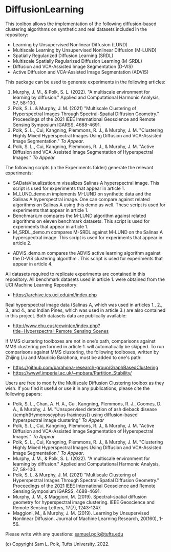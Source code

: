 # DiffusionLearning

This toolbox allows the implementation of the following diffusion-based clustering algorithms on synthetic and real datasets included in the repository:

- Learning by Unsupervised Nonlinear Diffusion (LUND)
- Multiscale Learning by Unsupervised Nonlinear Diffusion (M-LUND)
- Spatially Regularized Diffusion Learning (SRDL)
- Multiscale Spatially Regularized Diffusion Learning (M-SRDL)
- Diffusion and VCA-Assisted Image Segmentation (D-VIS)
- Active Diffusion and VCA-Assisted Image Segmentation (ADVIS)
    
This package can be used to generate experiments in the following articles:

1. Murphy, J. M., & Polk, S. L. (2022). "A multiscale environment for learning by diffusion." Applied and Computational Harmonic Analysis, 57, 58-100.
2. Polk, S. L. & Murphy, J. M. (2021) "Multiscale Clustering of Hyperspectral Images Through Spectral-Spatial Diffusion Geometry." Proceedings of the 2021 IEEE International Geoscience and Remote Sensing Symposium IGARSS, 4688-4691.
3. Polk, S. L., Cui, Kangning, Plemmons, R. J., & Murphy, J. M. "Clustering Highly Mixed Hyperspectral Images Using Diffusion and VCA-Assisted Image Segmentation." _To Appear_.
4. Polk, S. L., Cui, Kangning, Plemmons, R. J., & Murphy, J. M. "Active Diffusion and VCA-Assisted Image Segmentation of Hyperspectral Images." _To Appear_

The following scripts (in the Experiments folder) generate the relevant experiments:

- SADataVisualization.m visualizes Salinas A hyperspectral image. This script is used for experiments that appear in article 1.  
- M_LUND_demo.m implements M-LUND on synthetic data and the Salinas A hyperspectral image. One can compare against related algorithms on Salinas A using this demo as well. These script is used for experiments that appear in article 1.  
- Benchmark.m compares the M-LUND algorithm against related algorithms on eleven benchmark datasets. This script is used for experiments that appear in article 1.  
- M_SRDL_demo.m compares M-SRDL against M-LUND on the Salinas A hyperspectral image. This script is used for experiments that appear in article 2.  
<!-- - HSIDataVisualization.m visualizes the Salinas A, Indian Pines, and Jasper Ridge hyperspectral images. This script is used for experiments that appear in article 3.   -->
<!-- - D_VIS_demo.m compares the D-VIS algorithm against related hyperspectral image clustering algorithms. This script is used for experiments that appear in article 3.   -->
- ADVIS_demo.m compares the ADVIS active learning algorithm against the D-VIS clustering algorithm . This script is used for experiments that appear in article 4.

All datasets required to replicate experiments are contained in this repository. All benchmark datasets used in article 1. were obtained from the UCI Machine Learning Repository:

- https://archive.ics.uci.edu/ml/index.php

Real hyperspectral image data (Salinas A, which was used in articles 1., 2., 3., and 4., and Indian Pines, which was used in article 3.) are also contained in this project. Both datasets data are publically available:

- http://www.ehu.eus/ccwintco/index.php?title=Hyperspectral_Remote_Sensing_Scenes
    
If MMS clustering toolboxes are not in one's path, comparisons against MMS clustering performed in article 1. will automatically be skipped. To run comparisons against MMS clustering, the following toolboxes, written by Zhijing Liu and Mauricio Barahona, must be added to one's path:

- https://github.com/barahona-research-group/GraphBasedClustering
- https://wwwf.imperial.ac.uk/~mpbara/Partition_Stability/

Users are free to modify the Multiscale Diffusion Clustering toolbox as they wish. If you find it useful or use it in any publications, please cite the following papers:

- Polk, S. L., Chan, A. H. A., Cui, Kangning, Plemmons, R. J., Coomes, D. A., & Murphy, J. M. "Unsupervised detection of ash dieback disease (\emph{Hymenoscyphus fraxineus}) using diffusion-based hyperspectral image clustering" _To Appear_
- Polk, S. L., Cui, Kangning, Plemmons, R. J., & Murphy, J. M. "Active Diffusion and VCA-Assisted Image Segmentation of Hyperspectral Images." _To Appear_
- Polk, S. L., Cui, Kangning, Plemmons, R. J., & Murphy, J. M. "Clustering Highly Mixed Hyperspectral Images Using Diffusion and VCA-Assisted Image Segmentation." _To Appear_.
- Murphy, J. M., & Polk, S. L. (2022). "A multiscale environment for learning by diffusion." Applied and Computational Harmonic Analysis, 57, 58-100.
-  Polk, S. L. & Murphy, J. M. (2021) "Multiscale Clustering of Hyperspectral Images Through Spectral-Spatial Diffusion Geometry." Proceedings of the 2021 IEEE International Geoscience and Remote Sensing Symposium IGARSS, 4688-4691.
- Murphy, J. M., & Maggioni, M. (2019). Spectral–spatial diffusion geometry for hyperspectral image clustering. IEEE Geoscience and Remote Sensing Letters, 17(7), 1243-1247.
- Maggioni, M., & Murphy, J. M. (2019). Learning by Unsupervised Nonlinear Diffusion. Journal of Machine Learning Research, 20(160), 1-56.

Please write with any questions: samuel.polk@tufts.edu

(c) Copyright Sam L. Polk, Tufts University, 2022.
